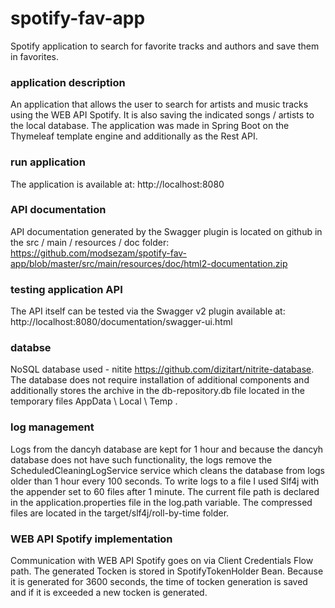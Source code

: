 # spotify-fav-app
Spotify application to search for favorite tracks and authors and save them in favorites.

### application description
An application that allows the user to search for artists and music tracks using the WEB API Spotify. It is also saving the indicated songs / artists to the local database.
The application was made in Spring Boot on the Thymeleaf template engine and additionally as the Rest API.

### run application
The application is available at:
http://localhost:8080

### API documentation
API documentation generated by the Swagger plugin is located on github in the src / main / resources / doc folder:
https://github.com/modsezam/spotify-fav-app/blob/master/src/main/resources/doc/html2-documentation.zip

### testing application API
The API itself can be tested via the Swagger v2 plugin available at:
http://localhost:8080/documentation/swagger-ui.html

### databse
NoSQL database used - nitite
https://github.com/dizitart/nitrite-database.
The database does not require installation of additional components and additionally stores the archive in the db-repository.db file located in the temporary files AppData \ Local \ Temp \.

### log management
Logs from the dancyh database are kept for 1 hour and because the dancyh database does not have such functionality, the logs remove the ScheduledCleaningLogService service which cleans the database from logs older than 1 hour every 100 seconds.
To write logs to a file I used Slf4j with the appender set to 60 files after 1 minute.
The current file path is declared in the application.properties file in the log.path variable.
The compressed files are located in the target/slf4j/roll-by-time folder.

### WEB API Spotify implementation
Communication with WEB API Spotify goes on via Client Credentials Flow path.
The generated Tocken is stored in SpotifyTokenHolder Bean. Because it is generated for 3600 seconds, the time of tocken generation is saved and if it is exceeded a new tocken is generated.
